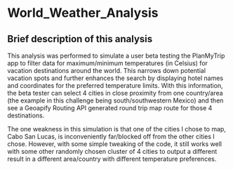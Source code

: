# World_Weather_Analysis

## Brief description of this analysis

This analysis was performed to simulate a user beta testing the PlanMyTrip app to filter data for maximum/minimum temperatures (in Celsius) for vacation destinations around the world. This narrows down potential vacation spots and further enhances the search by displaying hotel names and coordinates for the preferred temperature limits. With this information, the beta tester can select 4 cities in close proximity from one country/area (the example in this challenge being south/southwestern Mexico) and then see a Geoapify Routing API generated round trip map route for those 4 destinations. 

The one weakness in this simulation is that one of the cities I chose to map, Cabo San Lucas, is inconveniently far/blocked off from the other cities I chose. However, with some simple tweaking of the code, it still works well with some other randomly chosen cluster of 4 cities to output a different result in a different area/country with different temperature preferences.
